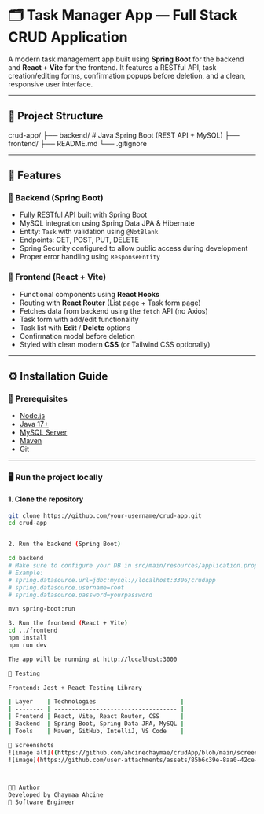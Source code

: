 # 🗂️ Task Manager App — Full Stack CRUD Application

A modern task management app built using **Spring Boot** for the backend and **React + Vite** for the frontend. It features a RESTful API, task creation/editing forms, confirmation popups before deletion, and a clean, responsive user interface.

---

## 📁 Project Structure

crud-app/
├── backend/ # Java Spring Boot (REST API + MySQL)
├── frontend/
├── README.md
└── .gitignore


---

## 🚀 Features

### 🔧 Backend (Spring Boot)
- Fully RESTful API built with Spring Boot
- MySQL integration using Spring Data JPA & Hibernate
- Entity: `Task` with validation using `@NotBlank`
- Endpoints: GET, POST, PUT, DELETE
- Spring Security configured to allow public access during development
- Proper error handling using `ResponseEntity`

### 🎨 Frontend (React + Vite)
- Functional components using **React Hooks**
- Routing with **React Router** (List page + Task form page)
- Fetches data from backend using the `fetch` API (no Axios)
- Task form with add/edit functionality
- Task list with **Edit** / **Delete** options
- Confirmation modal before deletion
- Styled with clean modern **CSS** (or Tailwind CSS optionally)

---

## ⚙️ Installation Guide

### 🔹 Prerequisites

- [Node.js](https://nodejs.org/)
- [Java 17+](https://adoptium.net/)
- [MySQL Server](https://www.mysql.com/)
- [Maven](https://maven.apache.org/)
- Git

---

### 🖥️ Run the project locally

#### 1. Clone the repository

```bash
git clone https://github.com/your-username/crud-app.git
cd crud-app


2. Run the backend (Spring Boot)

cd backend
# Make sure to configure your DB in src/main/resources/application.properties
# Example:
# spring.datasource.url=jdbc:mysql://localhost:3306/crudapp
# spring.datasource.username=root
# spring.datasource.password=yourpassword

mvn spring-boot:run

3. Run the frontend (React + Vite)
cd ../frontend
npm install
npm run dev

The app will be running at http://localhost:3000

🧪 Testing

Frontend: Jest + React Testing Library

| Layer    | Technologies                        |
| -------- | ----------------------------------- |
| Frontend | React, Vite, React Router, CSS      |
| Backend  | Spring Boot, Spring Data JPA, MySQL |
| Tools    | Maven, GitHub, IntelliJ, VS Code    |

📸 Screenshots
![image alt]((https://github.com/ahcinechaymae/crudApp/blob/main/screen1.PNG))
![image](https://github.com/user-attachments/assets/85b6c39e-8aa0-42ce-9b4a-16f5918df8be)



👩‍💻 Author
Developed by Chaymaa Ahcine
💼 Software Engineer

